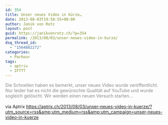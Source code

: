 ```yaml
---
id: 354
title: Unser neues Video in kürze…
date: 2013-08-03T19:50:55+00:00
author: Janik von Rotz
layout: post
guid: https://janikvonrotz.ch/?p=354
permalink: /2013/08/03/unser-neues-video-in-kurze/
dsq_thread_id:
  - "1564882272"
categories:
  - Parkour
tags:
  - aptrix
  - IFTTT
---
```

<span style="color: #888888;">Die Schnellen haben es bemerkt, unser neues Video wurde veröffentlicht. Nur leider hat es nicht die gewünschte Qualität auf YouTube und wurde sogleich gelöscht. Wir werden einen neuen Versuch starten&#8230;</span>
<br /><br />
via Aptrix https://aptrix.ch/2013/08/03/unser-neues-video-in-kuerze/?utm_source=rss&amp;utm_medium=rss&amp;utm_campaign=unser-neues-video-in-kuerze